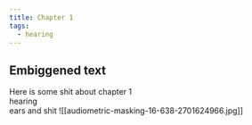 ```yaml
---
title: Chapter 1
tags:
  - hearing
---
```

## Embiggened text
Here is some shit about chapter 1  
hearing  
ears and shit  ![[audiometric-masking-16-638-2701624966.jpg]]